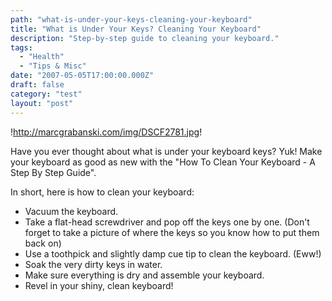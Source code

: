 ```yaml
---
path: "what-is-under-your-keys-cleaning-your-keyboard"
title: "What is Under Your Keys? Cleaning Your Keyboard"
description: "Step-by-step guide to cleaning your keyboard."
tags: 
  - "Health"
  - "Tips & Misc"
date: "2007-05-05T17:00:00.000Z"
draft: false
category: "test"
layout: "post"
---
```


!http://marcgrabanski.com/img/DSCF2781.jpg!

Have you ever thought about what is under your keyboard keys? Yuk! Make your keyboard as good as new with the "How To Clean Your Keyboard - A Step By Step Guide".

In short, here is how to clean your keyboard:
- Vacuum the keyboard.
- Take a flat-head screwdriver and pop off the keys one by one. (Don't forget to take a picture of where the keys so you know how to put them back on)
- Use a toothpick and slightly damp cue tip to clean the keyboard. (Eww!)
- Soak the very dirty keys in water.
- Make sure everything is dry and assemble your keyboard.
- Revel in your shiny, clean keyboard!